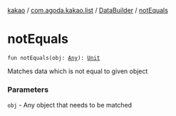 [kakao](../../index.md) / [com.agoda.kakao.list](../index.md) / [DataBuilder](index.md) / [notEquals](./not-equals.md)

# notEquals

`fun notEquals(obj: `[`Any`](https://kotlinlang.org/api/latest/jvm/stdlib/kotlin/-any/index.html)`): `[`Unit`](https://kotlinlang.org/api/latest/jvm/stdlib/kotlin/-unit/index.html)

Matches data which is not equal to given object

### Parameters

`obj` - Any object that needs to be matched